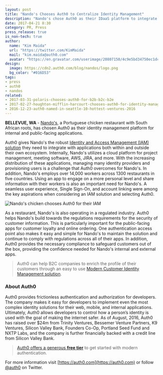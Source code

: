 ```yaml
---
layout: post
title: "Nando's Chooses Auth0 to Centralize Identity Management"
description: "Nando's chose Auth0 as their IDaaS platform to integrate with many IdPs in their internal and external apps."
date: 2017-04-21 8:30
category: PR, Press
press_release: true
is_non-tech: true
author:
  name: "Kim Maida"
  url: "https://twitter.com/KimMaida"
  mail: "kim.maida@auth0.com"
  avatar: "https://en.gravatar.com/userimage/20807150/4c9e5bd34750ec1dcedd71cb40b4a9ba.png"
design:
  image: https://cdn2.auth0.com/blog/nandos/logo.png
  bg_color: "#016D53"
tags:
- press
- auth0
- nandos
related:
- 2017-03-31-polaris-chooses-auth0-for-b2b-b2c-b2e
- 2017-02-27-houghton-mifflin-harcourt-chooses-auth0-for-identity-management
- 2016-12-23-auth0-named-in-seattle-10-hottest-ventures-2016
---
```


**BELLEVUE, WA** - [Nando's](https://www.nandos.com/), a Portuguese chicken restaurant with South African roots, has chosen Auth0 as their identity management platform for internal and public-facing applications.

Auth0 gives Nando's the robust [Identity and Access Management (IAM) solution](https://auth0.com/user-management) they need to integrate with applications both within and outside their own ecosystem. Internally, Nando's utilizes a cloud platform for project management, meeting software, AWS, JIRA, and more. With the increasing distribution of these applications, managing many identity providers and provisioning users is a challenge that Auth0 overcomes for Nando's. In addition, Nando's employs over 14,000 workers across 1300 restaurants in five countries. Using an app to engage on a more personal level and share information with their workers is also an important need for Nando's. A seamless user experience, Single Sign-On, and account linking were among the key aspirations when considering an IAM solution and selecting Auth0.

![Nando's chicken chooses Auth0 for their IAM](https://cdn2.auth0.com/blog/nandos/nandos-homepage.jpg)

As a restaurant, Nando's is also operating in a regulated industry. Auth0 helps Nando's build towards the regulations requirements for the security of customer information. This is particularly important for the public-facing apps for customer loyalty and online ordering. One authentication access point also makes it easy and simple for Nando's to maintain the solution and continue to comply with regulations across all of their apps. In addition, Auth0 provides the necessary compliance to safeguard customers out of the box, providing the confidence needed for Nando's internal and external apps.

> Auth0 can help B2C companies to enrich the profile of their customers through an easy to use [Modern Customer Identity Management solution](https://auth0.com/b2c-customer-identity-management).

### About Auth0

Auth0 provides frictionless authentication and authorization for developers. The company makes it easy for developers to implement even the most complex identity solutions for their web, mobile, and internal applications. Ultimately, Auth0 allows developers to control how a person’s identity is used with the goal of making the internet safer. As of August, 2016, Auth0 has raised over $24m from Trinity Ventures, Bessemer Venture Partners, K9 Ventures, Silicon Valley Bank, Founders Co-Op, Portland Seed Fund and NXTP Labs, and the company is further financially backed with a credit line from Silicon Valley Bank.

> [Auth0 offers a generous **free tier**](https://auth0.com/pricing) to get started with modern authentication.

For more information visit [https://auth0.com](https://auth0.com) or follow [@auth0](https://twitter.com/auth0) on Twitter.
